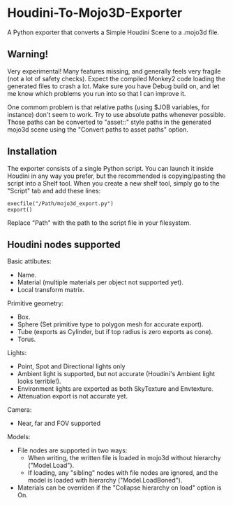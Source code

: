 # Houdini-To-Mojo3D-Exporter
A Python exporter that converts a Simple Houdini Scene to a .mojo3d file.

## Warning!

Very experimental! Many features missing, and generally feels very fragile (not a lot of safety checks). Expect the compiled Monkey2 code loading the generated files to crash a lot. Make sure you have Debug build on, and let me know which problems you run into so that I can improve it.

One commom problem is that relative paths (using $JOB variables, for instance) don't seem to work. Try to use absolute paths whenever possible. Those paths can be converted to "asset::" style paths in the generated mojo3d scene using the "Convert paths to asset paths" option.

## Installation
The exporter consists of a single Python script. You can launch it inside Houdini in any way you prefer, but the recommended is copying/pasting the script into a Shelf tool. When you create a new shelf tool, simply go to the "Script" tab and add these lines:
```
execfile("/Path/mojo3d_export.py")
export()
```
Replace "Path" with the path to the script file in your filesystem.

## Houdini nodes supported

Basic attibutes:
- Name.
- Material (multiple materials per object not supported yet).
- Local transform matrix.

Primitive geometry:
 - Box.
 - Sphere (Set primitive type to polygon mesh for accurate export).
 - Tube (exports as Cylinder, but if top radius is zero exports as cone).
 - Torus.
 
 Lights:
 - Point, Spot and Directional lights only
 - Ambient light is supported, but not accurate (Houdini's Ambient light looks terrible!).
 - Environment lights are exported as both SkyTexture and Envtexture.
 - Attenuation export is not accurate yet.
 
 Camera:
 - Near, far and FOV supported
 
 Models:
 - File nodes are supported in two ways:
    - When writing, the written file is loaded in mojo3d without hierarchy ("Model.Load").
    - If loading, any "sibling" nodes with file nodes are ignored, and the model is loaded with hierarchy ("Model.LoadBoned").
 - Materials can be overriden if the "Collapse hierarchy on load" option is On.
  
